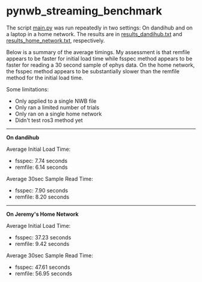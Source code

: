 # pynwb_streaming_benchmark

The script [main.py](main.py) was run repeatedly in two settings: On dandihub and on a laptop in a home network.
The results are in [results_dandihub.txt](results_dandihub.txt) and [results_home_network.txt](results_home_network.txt), respectively.

Below is a summary of the average timings. My assessment is that remfile appears to be faster for initial load time while fsspec method appears to be faster for reading a 30 second sample of ephys data. On the home network, the fsspec method appears to be substantially slower than the remfile method for the initial load time.

Some limitations:
* Only applied to a single NWB file
* Only ran a limited number of trials
* Only ran on a single home network
* Didn't test ros3 method yet

---
**On dandihub**

Average Initial Load Time:

- fsspec: 7.74 seconds
- remfile: 6.14 seconds

Average 30sec Sample Read Time:
- fsspec: 7.90 seconds
- remfile: 8.20 seconds ​


---

**On Jeremy's Home Network**

Average Initial Load Time:
- fsspec: 37.23 seconds
- remfile: 9.42 seconds

Average 30sec Sample Read Time:
- fsspec: 47.61 seconds
- remfile: 56.95 seconds ​
